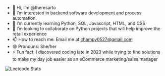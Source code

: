 - 👋 Hi, I’m @theresarto
- 👀 I’m interested in backend software development and process automation.
- 🌱 I’m currently learning Python, SQL, Javascript, HTML, and CSS
- 💞️ I’m looking to collaborate on Python projects that will help improve the retail experience
- 📫 How to reach me: Email me at champy0527@gmail.com
- 😄 Pronouns: She/her
- ⚡ Fun fact: I discovered coding late in 2023 while trying to find solutions to make my day job easier as an eCommerce marketing/sales manager


![Leetcode Stats](https://leetcard.jacoblin.cool/champy0527)


<!---
theresarto/theresarto is a ✨ special ✨ repository because its `README.md` (this file) appears on your GitHub profile.
You can click the Preview link to take a look at your changes.
--->

